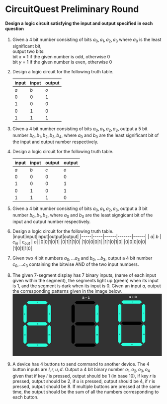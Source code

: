 # CircuitQuest Preliminary Round

#### Design a logic circuit satisfying the input and output specified in each question

1. Given a 4 bit number consisting of bits $a_0, a_1, a_2, a_3$ where $a_0$ is the least significant bit,<br>
   output two bits:<br>
   bit $x$ = 1 if the given number is odd, otherwise 0<br>
   bit $y$ = 1 if the given number is even, otherwise 0<br>

2. Design a logic circuit for the following truth table.
   
   |input|input|output|
   |-----|-----|------|
   |  $a$| $b$ | $o$ |
   |0|0|1|
   |1|0|0|
   |0|1|0|
   |1|1|1|

3. Given a 4 bit number consisting of bits $a_0, a_1, a_2, a_3$, output a 5 bit number $b_0, b_1, b_2, b_3, b_4$, where $a_0$ and $b_0$ are the least significant bit of the input and output number respectively.

4. Design a logic circuit for the following truth table.
   
   |input|input|output|output|
   |-----|-----|------|------|
   |  $a$| $b$ | $c$ | $o$ |
   |0|0|0|0|
   |1|0|0|1|
   |0|1|0|1|
   |1|1|1|0|

5. Given a 4 bit number consisting of bits $a_0, a_1, a_2, a_3$, output a 3 bit number $b_0, b_1, b_2$, where $a_0$ and $b_0$ are the least signgicant bit of the input and output number respectively.

6. Design a logic circuit for the following truth table.
     |input|input|input|output|output|
   |-----|-----|------|-------|------|
   |  $a$| $b$ | $c_{in}$ | $c_{out}$ | $o$|
   |0|0|1|0|1|
   |0|1|1|1|0|
   |1|0|0|0|1|
   |1|1|0|1|0|
   |0|0|0|0|0|
   |1|0|1|1|0|

7. Given two 4 bit numbers $a_0, ... a_3$ and $b_0, ... b_3$, output a 4 bit number $c_0, ... c_3$ containing the bitwise AND of the two input numbers.
8. The given 7-segment display has 7 binary inputs, (name of each input given within the segment), the segments light up (green) when its input is 1, and the segment is dark when its input is 0. Given an input $a$, output the corresponding patterns given in the image below.![](./q9.png)
9. A device has 4 buttons to send command to another device. The 4 button inputs are $l, r, u, d$. Output a 4 bit binary number $o_1, o_2, o_3, o_4$ given that if key $l$ is pressed, output should be 1 (in base 10), if key $r$ is pressed, output should be 2, if $u$ is pressed, output should be 4, if $r$ is pressed, output should be 8. If multiple buttons are pressed at the same time, the output should be the sum of all the numbers corresponding to each button.
